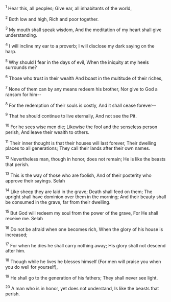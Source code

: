 <sup>1</sup> 
Hear this, all peoples; Give ear, all inhabitants of the world, 

<sup>2</sup> 
Both low and high, Rich and poor together. 

<sup>3</sup> 
My mouth shall speak wisdom, And the meditation of my heart shall give understanding. 

<sup>4</sup> 
I will incline my ear to a proverb; I will disclose my dark saying on the harp. 

<sup>5</sup> 
Why should I fear in the days of evil, When the iniquity at my heels surrounds me? 

<sup>6</sup> 
Those who trust in their wealth And boast in the multitude of their riches, 

<sup>7</sup> 
None of them can by any means redeem his brother, Nor give to God a ransom for him-- 

<sup>8</sup> 
For the redemption of their souls is costly, And it shall cease forever-- 

<sup>9</sup> 
That he should continue to live eternally, And not see the Pit. 

<sup>10</sup> 
For he sees wise men die; Likewise the fool and the senseless person perish, And leave their wealth to others. 

<sup>11</sup> 
Their inner thought is that their houses will last forever, Their dwelling places to all generations; They call their lands after their own names. 

<sup>12</sup> 
Nevertheless man, though in honor, does not remain; He is like the beasts that perish. 

<sup>13</sup> 
This is the way of those who are foolish, And of their posterity who approve their sayings. Selah 

<sup>14</sup> 
Like sheep they are laid in the grave; Death shall feed on them; The upright shall have dominion over them in the morning; And their beauty shall be consumed in the grave, far from their dwelling. 

<sup>15</sup> 
But God will redeem my soul from the power of the grave, For He shall receive me. Selah 

<sup>16</sup> 
Do not be afraid when one becomes rich, When the glory of his house is increased; 

<sup>17</sup> 
For when he dies he shall carry nothing away; His glory shall not descend after him. 

<sup>18</sup> 
Though while he lives he blesses himself (For men will praise you when you do well for yourself), 

<sup>19</sup> 
He shall go to the generation of his fathers; They shall never see light. 

<sup>20</sup> 
A man who is in honor, yet does not understand, Is like the beasts that perish.